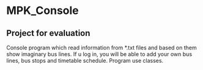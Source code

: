 # MPK_Console
## Project for evaluation
Console program which read information from \*.txt files and based on them show imaginary bus lines.
If u log in, you will be able to add your own bus lines, bus stops and timetable schedule.
Program use classes.
